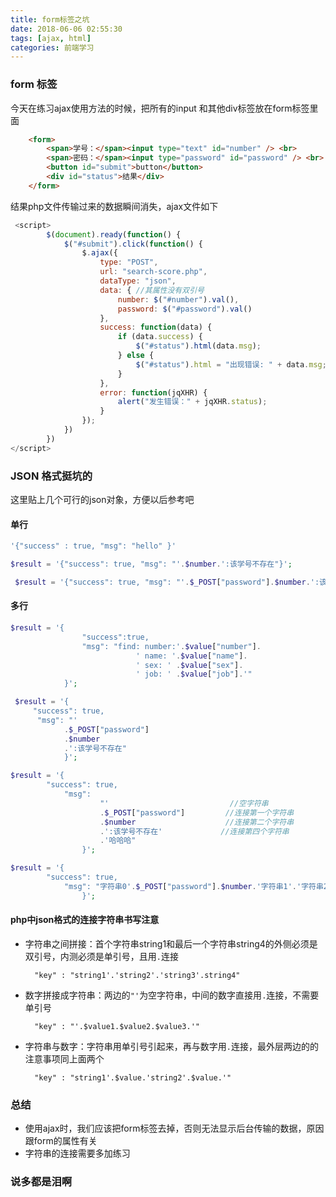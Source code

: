 ```yaml
---
title: form标签之坑
date: 2018-06-06 02:55:30
tags: [ajax, html]
categories: 前端学习
---
```

### form 标签
今天在练习ajax使用方法的时候，把所有的input 和其他div标签放在form标签里面
```html
    <form>
        <span>学号：</span><input type="text" id="number" /> <br>
        <span>密码：</span><input type="password" id="password" /> <br>
        <button id="submit">button</button>
        <div id="status">结果</div>
    </form>
```
结果php文件传输过来的数据瞬间消失，ajax文件如下
```javascript
 <script>
        $(document).ready(function() {
            $("#submit").click(function() {
                $.ajax({
                    type: "POST",
                    url: "search-score.php",
                    dataType: "json",
                    data: { //其属性没有双引号
                        number: $("#number").val(),
                        password: $("#password").val()
                    },
                    success: function(data) {
                        if (data.success) {
                            $("#status").html(data.msg);
                        } else {
                            $("#status").html = "出现错误: " + data.msg;
                        }
                    },
                    error: function(jqXHR) {
                        alert("发生错误：" + jqXHR.status);
                    }
                });
            })
        })
</script>
```


### JSON 格式挺坑的
这里贴上几个可行的json对象，方便以后参考吧
#### 单行
```php
'{"success" : true, "msg": "hello" }'
```
```php
$result = '{"success": true, "msg": "'.$number.':该学号不存在"}';
```
```php
 $result = '{"success": true, "msg": "'.$_POST["password"].$number.':该学号不存在"}';
```
#### 多行
```php
$result = '{
                "success":true,
                "msg": "find: number:'.$value["number"].
                            ' name: '.$value["name"].
                            ' sex: ' .$value["sex"].
                            ' job: ' .$value["job"].'"
            }';
```
```php
 $result = '{
     "success": true,
      "msg": "'
            .$_POST["password"]
            .$number
            .':该学号不存在"
            }';
 ```

```php
$result = '{
        "success": true,
            "msg": 
                    "'                           //空字符串
                    .$_POST["password"]         //连接第一个字符串
                    .$number                    //连接第二个字符串
                    .':该学号不存在'             //连接第四个字符串
                    .'哈哈哈"                    
                }';
```
```php
$result = '{
        "success": true,
            "msg": "字符串0'.$_POST["password"].$number.'字符串1'.'字符串2"                    
                }';
```
#### php中json格式的连接字符串书写注意


- 字符串之间拼接：首个字符串string1和最后一个字符串string4的外侧必须是双引号，内测必须是单引号，且用`.`连接
        
        "key" : "string1'.'string2'.'string3'.string4"



- 数字拼接成字符串：两边的``"'``为空字符串，中间的数字直接用`.`连接，不需要单引号

        "key" : "'.$value1.$value2.$value3.'"


- 字符串与数字：字符串用单引号引起来，再与数字用`.`连接，最外层两边的的注意事项同上面两个

        "key" : "string1'.$value.'string2'.$value.'"



### 总结
- 使用ajax时，我们应该把form标签去掉，否则无法显示后台传输的数据，原因跟form的属性有关
- 字符串的连接需要多加练习


### 说多都是泪啊